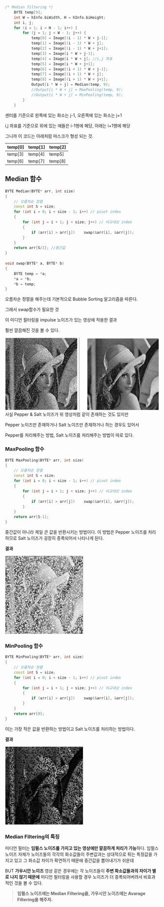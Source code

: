 ```cpp
/* Median filtering */
	BYTE temp[9];
	int W = hInfo.biWidth, H = hInfo.biHeight;
	int i, j;
	for (i = 1; i < H - 1; i++) {
		for (j = 1; j < W - 1; j++) {
			temp[0] = Image[(i - 1) * W + j-1];
			temp[1] = Image[(i - 1) * W + j];
			temp[2] = Image[(i - 1) * W + j+1];
			temp[3] = Image[i * W + j-1];
			temp[4] = Image[i * W + j]; //i,j 좌표
			temp[5] = Image[i * W + j+1];
			temp[6] = Image[(i + 1) * W + j-1];
			temp[7] = Image[(i + 1) * W + j];
			temp[8] = Image[(i + 1) * W + j+1];
			Output[i * W + j] = Median(temp, 9);
			//Output[i * W + j] = MaxPooling(temp, 9);
			//Output[i * W + j] = MinPooling(temp, 9);
		}
	}
```

센터를 기준으로 왼쪽에 있는 화소는 j-1, 오른쪽에 있는 화소는 j+1

i,j 좌표를 기준으로 위에 있는 애들은 i-1행에 해당, 아래는 i+1행에 해당

그니까 이 코드는 아래처럼 마스크가 형성 되는 것.

| temp[0] | temp[1] | temp[2] |
| --- | --- | --- |
| temp[3] | temp[4] | temp5] |
| temp[6] | temp[7] | temp[8] |

## Median 함수

```cpp
BYTE Median(BYTE* arr, int size)
{
	// 오름차순 정렬
	const int S = size;
	for (int i = 0; i < size - 1; i++) // pivot index
	{
		for (int j = i + 1; j < size; j++) // 비교대상 index
		{
			if (arr[i] > arr[j]) 	swap(&arr[i], &arr[j]);
		}
	}
	return arr[S/2]; //중간값
}

void swap(BYTE* a, BYTE* b) 
{
	BYTE temp = *a;
	*a = *b;
	*b = temp;
}
```

오름차순 정렬을 해주는데 기본적으로 Bubble Sorting 알고리즘을 따른다.

그래서 swap함수가 필요한 것

이 미디언 필터링을 impulse 노이즈가 있는 영상에 적용한 결과

훨씬 깔끔해진 것을 볼 수 있다.

<img src="./img/Median.png">
사실 Pepper & Salt 노이즈가 위 영상처럼 같이 존재하는 것도 있지만

Pepper 노이즈만 존재하거나 Salt 노이즈만 존재하거나 하는 경우도 있어서

Pepper를 처리해주는 방법, Salt 노이즈를 처리해주는 방법이 따로 있다.

### MaxPooling 함수

```cpp
BYTE MaxPooling(BYTE* arr, int size)
{
	// 오름차순 정렬
	const int S = size;
	for (int i = 0; i < size - 1; i++) // pivot index
	{
		for (int j = i + 1; j < size; j++) // 비교대상 index
		{
			if (arr[i] > arr[j]) 	swap(&arr[i], &arr[j]);
		}
	}
	return arr[S-1];
}
```

중간값이 아니라 제일 큰 값을 반환시키는 방법이다. 이 방법은 Pepper 노이즈를 처리하므로 Salt 노이즈가 굉장히 증폭되어서 나타나게 된다.

**결과**

<img src="./img/MaxPooling.png">

### MinPooling 함수

```cpp
BYTE MinPooling(BYTE* arr, int size)
{
	// 오름차순 정렬
	const int S = size;
	for (int i = 0; i < size - 1; i++) // pivot index
	{
		for (int j = i + 1; j < size; j++) // 비교대상 index
		{
			if (arr[i] > arr[j]) 	swap(&arr[i], &arr[j]);
		}
	}
	return arr[0];
}
```

이는 가장 작은 값을 반환하는 방법이고 Salt 노이즈를 처리하는 방법이다.

**결과**

<img src="./img/MinPooling.png">

### Median Filtering의 특징

미디언 필터는 **임펄스 노이즈를 가지고 있는 영상에만 깔끔하게 처리가 가능**하다. 임펄스 노이즈 자체가 노이즈들의 각각의 화소값들이 주변값과는 상대적으로 튀는 특정값을 가지고 있고 그 화소값 차이가 확연하기 때문에 중간값을 뽑아내기가 쉬운데

BUT **가우시안 노이즈** 영상 같은 경우에는 각 노이즈들이 **주변 화소값들과의 차이가 별로 나지 않기 때문에** 미디언 필터링을 사용할 경우 노이즈가 더 증폭되어버려서 비효과적인 것을 볼 수 있다.

> **임펄스 노이즈에는 Median Filtering을, 가우시안 노이즈에는 Avarage Filtering을 해주자.**